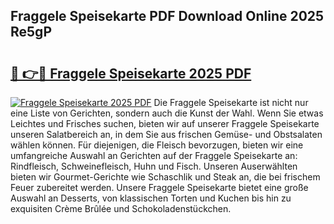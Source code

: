 ## Fraggele Speisekarte PDF Download Online 2025 Re5gP

# <h2><a href="http://gcdrhr.nevu.top/?p=Fraggele+Speisekarte">🔗 👉🔴 Fraggele Speisekarte 2025 PDF</a></h2>

[![Fraggele Speisekarte 2025 PDF](https://i.imgur.com/dBaPXMq.png)](http://gcdrhr.nevu.top/?p=Fraggele+Speisekarte)
Die Fraggele Speisekarte ist nicht nur eine Liste von Gerichten, sondern auch die Kunst der Wahl. Wenn Sie etwas Leichtes und Frisches suchen, bieten wir auf unserer Fraggele Speisekarte unseren Salatbereich an, in dem Sie aus frischen Gemüse- und Obstsalaten wählen können. Für diejenigen, die Fleisch bevorzugen, bieten wir eine umfangreiche Auswahl an Gerichten auf der Fraggele Speisekarte an: Rindfleisch, Schweinefleisch, Huhn und Fisch. Unseren Auserwählten bieten wir Gourmet-Gerichte wie Schaschlik und Steak an, die bei frischem Feuer zubereitet werden. Unsere Fraggele Speisekarte bietet eine große Auswahl an Desserts, von klassischen Torten und Kuchen bis hin zu exquisiten Crème Brûlée und Schokoladenstückchen.
